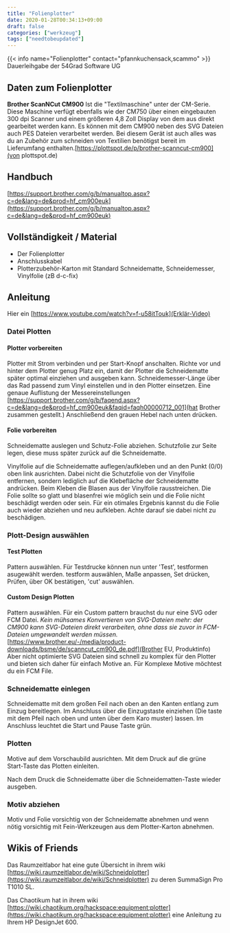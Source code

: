 ```yaml
---
title: "Folienplotter"
date: 2020-01-28T00:34:13+09:00
draft: false
categories: ["werkzeug"]
tags: ["needtobeupdated"]
---
```


{{< info name="Folienplotter"  contact="pfannkuchensack,scammo" >}}
Dauerleihgabe der 54Grad Software UG

## Daten zum Folienplotter

**Brother ScanNCut CM900**
Ist die "Textilmaschine" unter der CM-Serie. Diese Maschine verfügt ebenfalls wie der CM750 über einen eingebauten 300 dpi Scanner und einem größeren 4,8 Zoll Display von dem aus direkt gearbeitet werden kann. Es können mit dem CM900 neben des SVG Dateien auch PES Dateien verarbeitet werden. Bei diesem Gerät ist auch alles was du an Zubehör zum schneiden von Textilien benötigst bereit im Lieferumfang enthalten.[https://plottspot.de/p/brother-scanncut-cm900](von plottspot.de)

## Handbuch

[https://support.brother.com/g/b/manualtop.aspx?c=de&lang=de&prod=hf_cm900euk](https://support.brother.com/g/b/manualtop.aspx?c=de&lang=de&prod=hf_cm900euk)

## Vollständigkeit / Material

- Der Folienplotter
- Anschlusskabel
- Plotterzubehör-Karton mit Standard Schneidematte, Schneidemesser, Vinylfolie (zB d-c-fix)

## Anleitung

Hier ein [https://www.youtube.com/watch?v=f-u58itTouk](Erklär-Video)

### Datei Plotten

#### Plotter vorbereiten

Plotter mit Strom verbinden und per Start-Knopf anschalten.
Richte vor und hinter dem Plotter genug Platz ein, damit der Plotter die Schneidematte später optimal einziehen und ausgeben kann.
Schneidemesser-Länge über das Rad passend zum Vinyl einstellen und in den Plotter einsetzen.
Eine genaue Auflistung der Messereinstellungen [https://support.brother.com/g/b/faqend.aspx?c=de&lang=de&prod=hf_cm900euk&faqid=faqh00000712_001](hat Brother zusammen gestellt.)
Anschließend den grauen Hebel nach unten drücken.

#### Folie vorbereiten

Schneidematte auslegen und Schutz-Folie abziehen.
Schutzfolie zur Seite legen, diese muss später zurück auf die Schneidematte.

Vinylfolie auf die Schneidematte auflegen/aufkleben und an den Punkt (0/0) oben link ausrichten.
Dabei nicht die Schutzfolie von der Vinylfolie entfernen, sondern lediglich auf die Klebefläche der Schneidematte andrücken.
Beim Kleben die Blasen aus der Vinylfolie rausstreichen.
Die Folie sollte so glatt und blasenfrei wie möglich sein und die Folie nicht beschädigt werden oder sein.
Für ein otimales Ergebnis kannst du die Folie auch wieder abziehen und neu aufkleben. Achte darauf sie dabei nicht zu beschädigen.

### Plott-Design auswählen

#### Test Plotten

Pattern auswählen.
Für Testdrucke können nun unter 'Test', testformen asugewählt werden. testform auswählen, Maße anpassen, Set drücken, Prüfen, über OK bestätigen, 'cut' auswählen.

#### Custom Design Plotten

Pattern auswählen.
Für ein Custom pattern brauchst du nur eine SVG oder FCM Datei.
_Kein mühsames Konvertieren von SVG-Dateien mehr: der CM900 kann SVG-Dateien direkt verarbeiten, ohne dass sie zuvor in FCM-Dateien umgewandelt werden müssen._ [https://www.brother.eu/-/media/product-downloads/bsme/de/scanncut_cm900_de.pdf](Brother EU, Produktinfo)
Aber nicht optimierte SVG Dateien sind schnell zu komplex für den Plotter und bieten sich daher für einfach Motive an. Für Komplexe Motive möchtest du ein FCM File.

### Schneidematte einlegen

Schneidematte mit dem großen Feil nach oben an den Kanten entlang zum Einzug bereitlegen.
Im Anschluss über die Einzugstaste einziehen (Die taste mit dem Pfeil nach oben und unten über dem Karo muster) lassen.
Im Anschluss leuchtet die Start und Pause Taste grün.

### Plotten

Motive auf dem Vorschaubild ausrichten.
Mit dem Druck auf die grüne Start-Taste das Plotten einleiten.

Nach dem Druck die Schneidematte über die Schneidematten-Taste wieder ausgeben.

### Motiv abziehen

Motiv und Folie vorsichtig von der Schneidematte abnehmen und wenn nötig vorsichtig mit Fein-Werkzeugen aus dem Plotter-Karton abnehmen.

## Wikis of Friends

Das Raumzeitlabor hat eine gute Übersicht in ihrem wiki [https://wiki.raumzeitlabor.de/wiki/Schneidplotter](https://wiki.raumzeitlabor.de/wiki/Schneidplotter) zu deren SummaSign Pro T1010 SL.

Das Chaotikum hat in ihrem wiki [https://wiki.chaotikum.org/hackspace:equipment:plotter](https://wiki.chaotikum.org/hackspace:equipment:plotter) eine Anleitung zu Ihrem HP DesignJet 600.
